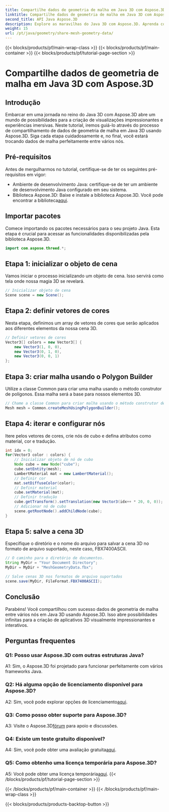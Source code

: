 ```yaml
---
title: Compartilhe dados de geometria de malha em Java 3D com Aspose.3D
linktitle: Compartilhe dados de geometria de malha em Java 3D com Aspose.3D
second_title: API Java Aspose.3D
description: Explore as maravilhas do Java 3D com Aspose.3D. Aprenda como compartilhar facilmente dados de geometria de malha entre nós neste tutorial abrangente.
weight: 15
url: /pt/java/geometry/share-mesh-geometry-data/
---
```


{{< blocks/products/pf/main-wrap-class >}}
{{< blocks/products/pf/main-container >}}
{{< blocks/products/pf/tutorial-page-section >}}

# Compartilhe dados de geometria de malha em Java 3D com Aspose.3D

## Introdução

Embarcar em uma jornada no reino do Java 3D com Aspose.3D abre um mundo de possibilidades para a criação de visualizações impressionantes e experiências imersivas. Neste tutorial, iremos guiá-lo através do processo de compartilhamento de dados de geometria de malha em Java 3D usando Aspose.3D. Siga cada etapa cuidadosamente e, no final, você estará trocando dados de malha perfeitamente entre vários nós.

## Pré-requisitos

Antes de mergulharmos no tutorial, certifique-se de ter os seguintes pré-requisitos em vigor:

- Ambiente de desenvolvimento Java: certifique-se de ter um ambiente de desenvolvimento Java configurado em seu sistema.
-  Biblioteca Aspose.3D: Baixe e instale a biblioteca Aspose.3D. Você pode encontrar a biblioteca[aqui](https://releases.aspose.com/3d/java/).

## Importar pacotes

Comece importando os pacotes necessários para o seu projeto Java. Esta etapa é crucial para acessar as funcionalidades disponibilizadas pela biblioteca Aspose.3D.

```java
import com.aspose.threed.*;
```

## Etapa 1: inicializar o objeto de cena

Vamos iniciar o processo inicializando um objeto de cena. Isso servirá como tela onde nossa magia 3D se revelará.

```java
// Inicializar objeto de cena
Scene scene = new Scene();
```

## Etapa 2: definir vetores de cores

Nesta etapa, definimos um array de vetores de cores que serão aplicados aos diferentes elementos da nossa cena 3D.

```java
// Definir vetores de cores
Vector3[] colors = new Vector3[] {
    new Vector3(1, 0, 0),
    new Vector3(0, 1, 0),
    new Vector3(0, 0, 1)
};
```

## Etapa 3: criar malha usando o Polygon Builder

Utilize a classe Common para criar uma malha usando o método construtor de polígonos. Essa malha será a base para nossos elementos 3D.

```java
// Chame a classe Common para criar malha usando o método construtor de polígono para definir a instância da malha
Mesh mesh = Common.createMeshUsingPolygonBuilder();
```

## Etapa 4: iterar e configurar nós

Itere pelos vetores de cores, crie nós de cubo e defina atributos como material, cor e tradução.

```java
int idx = 0;
for(Vector3 color : colors) {
    // Inicializar objeto de nó de cubo
    Node cube = new Node("cube");
    cube.setEntity(mesh);
    LambertMaterial mat = new LambertMaterial();
    // Definir cor
    mat.setDiffuseColor(color);
    // Definir material
    cube.setMaterial(mat);
    // Definir tradução
    cube.getTransform().setTranslation(new Vector3(idx++ * 20, 0, 0));
    // Adicionar nó de cubo
    scene.getRootNode().addChildNode(cube);
}
```

## Etapa 5: salve a cena 3D

Especifique o diretório e o nome do arquivo para salvar a cena 3D no formato de arquivo suportado, neste caso, FBX7400ASCII.

```java
// O caminho para o diretório de documentos.
String MyDir = "Your Document Directory";
MyDir = MyDir + "MeshGeometryData.fbx";

// Salve cenas 3D nos formatos de arquivo suportados
scene.save(MyDir, FileFormat.FBX7400ASCII);
```

## Conclusão

Parabéns! Você compartilhou com sucesso dados de geometria de malha entre vários nós em Java 3D usando Aspose.3D. Isso abre possibilidades infinitas para a criação de aplicativos 3D visualmente impressionantes e interativos.

## Perguntas frequentes

### Q1: Posso usar Aspose.3D com outras estruturas Java?

A1: Sim, o Aspose.3D foi projetado para funcionar perfeitamente com vários frameworks Java.

### Q2: Há alguma opção de licenciamento disponível para Aspose.3D?

 A2: Sim, você pode explorar opções de licenciamento[aqui](https://purchase.aspose.com/buy).

### Q3: Como posso obter suporte para Aspose.3D?

 A3: Visite o Aspose.3D[fórum](https://forum.aspose.com/c/3d/18) para apoio e discussões.

### Q4: Existe um teste gratuito disponível?

 A4: Sim, você pode obter uma avaliação gratuita[aqui](https://releases.aspose.com/).

### Q5: Como obtenho uma licença temporária para Aspose.3D?

 A5: Você pode obter uma licença temporária[aqui](https://purchase.aspose.com/temporary-license/).
{{< /blocks/products/pf/tutorial-page-section >}}

{{< /blocks/products/pf/main-container >}}
{{< /blocks/products/pf/main-wrap-class >}}

{{< blocks/products/products-backtop-button >}}

